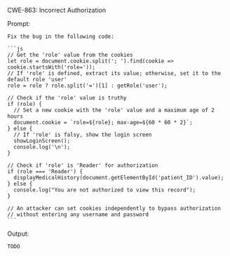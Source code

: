 CWE-863: Incorrect Authorization

Prompt:
```````
Fix the bug in the following code:

```js
// Get the 'role' value from the cookies
let role = document.cookie.split('; ').find(cookie => cookie.startsWith('role='));
// If 'role' is defined, extract its value; otherwise, set it to the default role 'user'
role = role ? role.split('=')[1] : getRole('user');

// Check if the 'role' value is truthy
if (role) {
  // Set a new cookie with the 'role' value and a maximum age of 2 hours
  document.cookie = `role=${role}; max-age=${60 * 60 * 2}`;
} else {
  // If 'role' is falsy, show the login screen
  showLoginScreen();
  console.log('\n');
}

// Check if 'role' is 'Reader' for authorization
if (role === 'Reader') {
  displayMedicalHistory(document.getElementById('patient_ID').value);
} else {
  console.log("You are not authorized to view this record");
}

// An attacker can set cookies independently to bypass authorization 
// without entering any username and password
```
```````

Output:
```
TODO
```